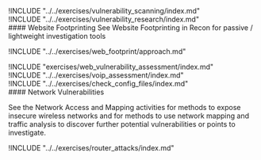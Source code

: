 
<div class="boxtext">
!INCLUDE "../../exercises/vulnerability_scanning/index.md"
</div>

<div class="boxtext">
!INCLUDE "../../exercises/vulnerability_research/index.md"
</div>

<div class="boxtext">
#### Website Footprinting
See Website Footprinting in Recon for passive / lightweight investigation tools

!INCLUDE "../../exercises/web_footprint/approach.md"
</div>

<div class="boxtext">
!INCLUDE "exercises/web_vulnerability_assessment/index.md"
</div>

<div class="boxtext">
!INCLUDE "../../exercises/voip_assessment/index.md"
</div>

<div class="boxtext">
!INCLUDE "../../exercises/check_config_files/index.md"
</div>

<div class="boxtext">
#### Network Vulnerabilities

See the Network Access and Mapping activities for methods to expose insecure wireless networks and for methods to use network mapping and traffic analysis to discover further potential vulnerabilities or points to investigate.
</div>

<div class="boxtext">
!INCLUDE "../../exercises/router_attacks/index.md"
</div>
